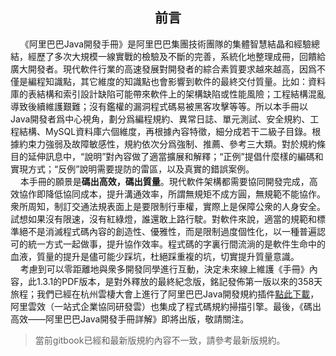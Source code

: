## <center>前言</center>

&nbsp;&nbsp;&nbsp;&nbsp;《阿里巴巴Java開發手冊》是阿里巴巴集團技術團隊的集體智慧結晶和經驗總結，經歷了多次大規模一線實戰的檢驗及不斷的完善，系統化地整理成冊，回饋給廣大開發者。現代軟件行業的高速發展對開發者的綜合素質要求越來越高，因爲不僅是編程知識點，其它維度的知識點也會影響到軟件的最終交付質量。比如：資料庫的表結構和索引設計缺陷可能帶來軟件上的架構缺陷或性能風險；工程結構混亂導致後續維護艱難；沒有鑑權的漏洞程式碼易被黑客攻擊等等。所以本手冊以Java開發者爲中心視角，劃分爲編程規約、異常日誌、單元測試、安全規約、工程結構、MySQL資料庫六個維度，再根據內容特徵，細分成若干二級子目錄。根據約束力強弱及故障敏感性，規約依次分爲強制、推薦、參考三大類。對於規約條目的延伸訊息中，“說明”對內容做了適當擴展和解釋；“正例”提倡什麼樣的編碼和實現方式；“反例”說明需要提防的雷區，以及真實的錯誤案例。 
<br>&nbsp;&nbsp;&nbsp;&nbsp;本手冊的願景是<strong>碼出高效，碼出質量</strong>。現代軟件架構都需要協同開發完成，高效協作即降低協同成本，提升溝通效率，所謂無規矩不成方圓，無規範不能協作。衆所周知，制訂交通法規表面上是要限制行車權，實際上是保障公衆的人身安全。試想如果沒有限速，沒有紅綠燈，誰還敢上路行駛。對軟件來說，適當的規範和標準絕不是消滅程式碼內容的創造性、優雅性，而是限制過度個性化，以一種普遍認可的統一方式一起做事，提升協作效率。程式碼的字裏行間流淌的是軟件生命中的血液，質量的提升是儘可能少踩坑，杜絕踩重複的坑，切實提升質量意識。 
<br>&nbsp;&nbsp;&nbsp;&nbsp;考慮到可以零距離地與衆多開發同學進行互動，決定未來線上維護《手冊》內容，此1.3.1的PDF版本，是對外釋放的最終紀念版，銘記發佈第一版以來的358天旅程；我們已經在杭州雲棲大會上進行了阿里巴巴Java開發規約插件[點此下載](https://github.com/alibaba/p3c)，阿里雲效（一站式企業協同研發雲）也集成了程式碼規約掃描引擎。最後，《碼出高效——阿里巴巴Java開發手冊詳解》即將出版，敬請關注。 



> 當前gitbook已經和最新版規約內容不一致，請參考最新版規約。
